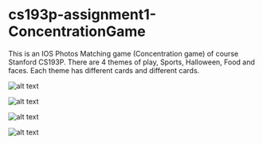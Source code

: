 # cs193p-assignment1-ConcentrationGame
This is an IOS Photos Matching game (Concentration game) of course Stanford CS193P.
There are 4 themes of play, Sports, Halloween, Food and faces. Each theme has different cards and different cards. 


![alt text](https://github.com/MinaWagdi/cs193p-assignment1-ConcentrationGame/blob/master/Concentration/Concentration/Screenshots/Screen%20Shot%202019-04-22%20at%202.53.08%20PM.png)




![alt text](https://github.com/MinaWagdi/cs193p-assignment1-ConcentrationGame/blob/master/Concentration/Concentration/Screenshots/Screen%20Shot%202019-04-22%20at%202.53.17%20PM.png)




![alt text](https://github.com/MinaWagdi/cs193p-assignment1-ConcentrationGame/blob/master/Concentration/Concentration/Screenshots/Screen%20Shot%202019-04-22%20at%202.53.27%20PM.png)





![alt text](https://github.com/MinaWagdi/cs193p-assignment1-ConcentrationGame/blob/master/Concentration/Concentration/Screenshots/Screen%20Shot%202019-04-22%20at%202.53.33%20PM.png)


